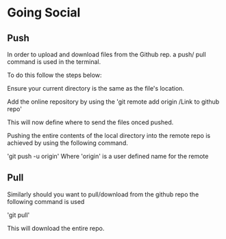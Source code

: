 # Going Social

## Push

In order to upload and download files from the Github rep. a push/ pull command is used in the terminal. 

To do this follow the steps below:

Ensure your current directory is the same as the file's location.

Add the online repository by using the 'git remote add origin /Link to github repo'

This will now define where to send the files onced pushed. 

Pushing the entire contents of the local directory into the remote repo is achieved by using the following command. 

'git push -u origin' Where 'origin' is a user defined name for the remote

## Pull

Similarly should you want to pull/download from the github repo the following command is used 

'git pull' 

This will download the entire repo. 
